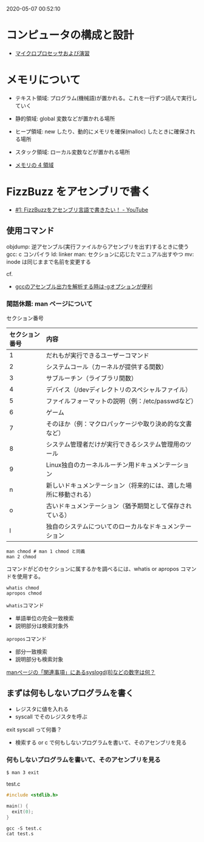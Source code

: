 2020-05-07 00:52:10

# コンピュータの構成と設計
- [マイクロプロセッサおよび演習](https://brain.cc.kogakuin.ac.jp/~kanamaru/lecture/MP/final/)

# メモリについて
- テキスト領域: プログラム(機械語)が置かれる。これを一行ずつ読んで実行していく
- 静的領域: global 変数などが置かれる場所
- ヒープ領域: new したり、動的にメモリを確保(malloc) したときに確保される場所
- スタック領域: ローカル変数などが置かれる場所

- [メモリの 4 領域](https://brain.cc.kogakuin.ac.jp/~kanamaru/lecture/MP/final/part06/node8.html)

# FizzBuzz をアセンブリで書く
- [#1: FizzBuzzをアセンブリ言語で書きたい！ - YouTube](https://www.youtube.com/watch?v=HFzk0fKDm_w)

## 使用コマンド
objdump: 逆アセンブル(実行ファイルからアセンブリを出す)するときに使う
gcc: c コンパイラ
ld: linker
man: セクションに応じたマニュアル出すやつ
mv: inode は同じままで名前を変更する

cf.
- [gccのアセンブル出力を解析する時は-gオプションが便利](http://nanoappli.com/blog/archives/3899)

### 閑話休題: man ページについて
セクション番号

| セクション番号 | 内容                                                             |
|:---------------|:-----------------------------------------------------------------|
| 1              | だれもが実行できるユーザーコマンド                               |
| 2              | システムコール（カーネルが提供する関数）                         |
| 3              | サブルーチン（ライブラリ関数）                                   |
| 4              | デバイス（/devディレクトリのスペシャルファイル）                 |
| 5              | ファイルフォーマットの説明（例：/etc/passwdなど）                |
| 6              | ゲーム                                                           |
| 7              | そのほか（例：マクロパッケージや取り決め的な文書など）           |
| 8              | システム管理者だけが実行できるシステム管理用のツール             |
| 9              | Linux独自のカーネルルーチン用ドキュメンテーション                |
| n              | 新しいドキュメンテーション（将来的には、適した場所に移動される） |
| o              | 古いドキュメンテーション（猶予期間として保存されている）         |
| l              | 独自のシステムについてのローカルなドキュメンテーション           |

``` shell
man chmod # man 1 chmod と同義
man 2 chmod
```

コマンドがどのセクションに属するかを調べるには、whatis or apropos コマンドを使用する。

``` shell
whatis chmod
apropos chmod
```

`whatis`コマンド
- 単語単位の完全一致検索
- 説明部分は検索対象外

`apropos`コマンド
- 部分一致検索
- 説明部分も検索対象

[manページの「関連事項」にあるsyslogd(8)などの数字は何？](https://www.atmarkit.co.jp/flinux/rensai/linuxtips/073mannum.html)

## まずは何もしないプログラムを書く
- レジスタに値を入れる
- syscall でそのレジスタを呼ぶ

exit syscall って何番？

- 検索する or c で何もしないプログラムを書いて、そのアセンブリを見る

### 何もしないプログラムを書いて、そのアセンブリを見る

``` shell
$ man 3 exit
```

test.c
``` c
#include <stdlib.h>

main() {
  exit(0);
}
```

``` shell
gcc -S test.c
cat test.s
```
